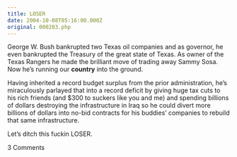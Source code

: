 ```yaml
---
title: LOSER
date: 2004-10-08T05:16:00.000Z
original: 000203.php
---
```


George W. Bush bankrupted two Texas oil companies and as governor, he even bankrupted the Treasury of the great state of Texas. As owner of the Texas Rangers he made the brilliant move of trading away Sammy Sosa. Now he’s running our <b>country</b> into the ground.

Having inherited a record budget surplus from the prior administration, he’s miraculously parlayed that into a record deficit by giving huge tax cuts to his rich friends (and $300 to suckers like you and me) and spending billions of dollars destroying the infrastructure in Iraq so he could divert more billions of dollars into no-bid contracts for his buddies’ companies to rebuild that same infrastructure.

Let’s ditch this fuckin LOSER.

<span class="commentheader">3 Comments</span>

<!--


<div class="commentdivider">
<span class="commentauthorbox">Posted by <a href="mailto&#58;Lauren&#64;Balthrop&#46;com">bama</a></span>
<span class="commentdatebox">Friday, October  8, 2004</span>
<span class="commenttimebox"> 1:21 AM</span>
</div>
<div class="commentbody">HIO!</div>
<div class="commentdivider">
<span class="commentauthorbox">Posted by <a href="mailto&#58;barbaraspanky&#64;charter&#46;net">barbara</a></span>
<span class="commentdatebox">Sunday, January  1, 2006</span>
<span class="commenttimebox"> 4:29 PM</span>
</div>
<div class="commentbody">could you please email any bankrupted companies in texas as my son is doing a term paper and needs this info thanks a lot</div>
<div class="commentdivider">
<span class="commentauthorbox">Posted by <a href="mailto&#58;pascal&#64;pascal&#46;com">Pascal</a></span>
<span class="commentdatebox">Sunday, January  1, 2006</span>
<span class="commenttimebox"> 4:50 PM</span>
</div>
<div class="commentbody"><a href="http://en.wikipedia.org/wiki/Arbusto_Energy">http://en.wikipedia.org/wiki/Arbusto_Energy</a></div> -->
